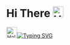 
<!--
**Mohamed-Elkenany/Mohamed-Elkenany** is a ✨ _special_ ✨ repository because its `README.md` (this file) appears on your GitHub profile.

Here are some ideas to get you started:

- 🔭 I’m currently working on ...
- 🌱 I’m currently learning ...
- 👯 I’m looking to collaborate on ...
- 🤔 I’m looking for help with ...
- 💬 Ask me about ...
- 📫 How to reach me: ...
- 😄 Pronouns: ...
- ⚡ Fun fact: ...
-->
<h1>Hi There <span><img src="https://media.giphy.com/media/hvRJCLFzcasrR4ia7z/giphy.gif" alt="Hello Image" width="28" \></span></h1>
<p>
  <a href="https://git.io/typing-svg"><img src="https://media.giphy.com/media/hvRJCLFzcasrR4ia7z/giphy.gif" alt="Hello Image" width="28" \><img src="https://readme-typing-svg.demolab.com?font=Fira+Code&weight=600&pause=1000&color=F762C2&width=435&lines=The+five+boxing+wizards+jump+quickly;How+vexingly+quick+daft+zebras+jump" alt="Typing SVG" /></a>
</p>


